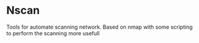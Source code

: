# Nscan
Tools for automate scanning network. Based on nmap with some scripting to perform the scanning more usefull
